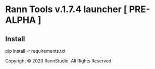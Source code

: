 # Rann Tools v.1.7.4 launcher [ PRE-ALPHA ]

## Install
pip install -r requirements.txt

Copyright &copy; 2020 RannStudio. All Rights Reserved
